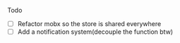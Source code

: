 Todo

- [ ] Refactor mobx so the store is shared everywhere
- [ ] Add a notification system(decouple the function btw)